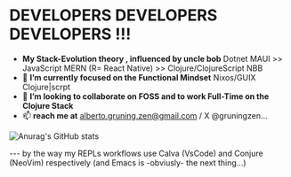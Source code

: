 # DEVELOPERS DEVELOPERS DEVELOPERS !!!
- __My Stack-Evolution theory , influenced by uncle bob__ Dotnet MAUI >> JavaScript MERN (R= React Native) >> Clojure/ClojureScript NBB 
- 🌱 __I’m currently focused on the Functional Mindset__ Nixos/GUIX  Clojure|scrpt 
- 💞️ __I’m looking to collaborate on FOSS and to work Full-Time on the Clojure Stack__
- 📫 __reach me at__ alberto.gruning.zen@gmail.com / X @gruningzen...

![Anurag's GitHub stats](https://github-readme-stats.vercel.app/api?username=gruningzen202302&theme=transparent&border_radius=9&show_icons=true)

--- by the way my REPLs workflows use Calva (VsCode) and Conjure (NeoVim) respectively (and Emacs is -obviusly- the next thing...)
<!---
gruningzen202302/gruningzen202302 is a ✨ special ✨ repository because its `README.md` (this file) appears on your GitHub profile.
You can click the Preview link to take a look at your changes.
--->
